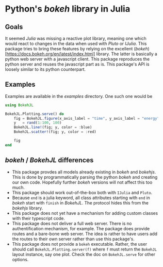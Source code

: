 # Python's *bokeh* library in Julia

## Goals

It seemed *Julia* was missing a reactive plot library, meaning one which would
react to changes in the data when used with *Pluto* or *IJulia*. This package
tries to bring these features by relying on the excellent
(*bokeh*)[https://docs.bokeh.org/en/latest/index.html] library. The latter is
basically a python web server with a javascript client. This package reproduces
the python server and reuses the javascript part as is. This package's API is
loosely similar to its python counterpart.

## Examples

Examples are available in the *examples* directory. One such one would be

```julia
using BokehJL

BokehJL.Plotting.serve() do
    fig = BokehJL.figure(x_axis_label = "time", y_axis_label = "energy")
    y   = rand(1:100, 100)
    BokehJL.line!(fig; y, color = :blue)
    BokehJL.scatter!(fig; y, color = :red)

    fig
end
```

## *bokeh* / *BokehJL* differences

* This package provdes all models already existing in *bokeh* and *bokehjs*.
This is done by programmatically parsing the python *bokeh* and creating our
own code. Hopefully further *bokeh* versions will not affect this too much.
* This package should work out-of-the-box both with `IJulia` and `Pluto`.
* Because `end` is a julia keyword, all class attributes starting with `end` in
*bokeh* start with `finish` in *BokehJL*. The protocol hides this from the
*bokehjs* library.
* This package does not yet have a mechanism for adding custom classes with
their typescript code.
* This package does not deliver a full web server. There is no authentification mechanism, for example.
The package does provide routes and a bare-bone web server. The idea is rather to have users add the routes 
to their own server rather than use this package's.
* This package does not provide a `bokeh` executable. Rather, the user should
call `BokehJL.Plotting.server(f)` where `f` must return the `BokehJL` layout
instance, say one plot. Check the doc on `BokehJL.serve` for other options.
